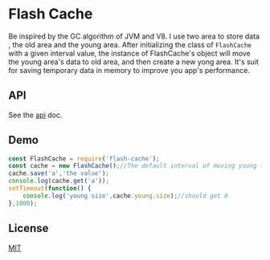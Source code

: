 # Flash Cache

Be inspired by the GC algorithm of JVM and V8. I use two area to store data , the old area and the young area. After initializing the class of `FlashCache` with a given interval value, the instance of FlashCache's  object will move the young area's data to old area, and then create a new yong area. It's  suit for saving temporary data in memory to improve you app's performance.

## API
See the [api](doc/api.md) doc.

## Demo

```javascript
const FlashCache = require('flash-cache');
const cache = new FlashCache();//The default interval of moving young to old is 1000ms.
cache.save('a','the value');
console.log(cache.get('a'));
setTimeout(function() {
    console.log('young size',cache.young.size);//should get 0
},1000);
```

## License

[MIT](LICENSE)

  